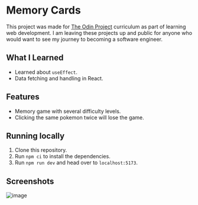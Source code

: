 # Memory Cards

This project was made for [The Odin Project](https://www.theodinproject.com/) curriculum as part of learning web development. I am leaving these projects up and public for anyone who would want to see my journey to becoming a software engineer. 

## What I Learned

- Learned about `useEffect`.
- Data fetching and handling in React.

## Features

- Memory game with several difficulty levels.
- Clicking the same pokemon twice will lose the game.

## Running locally

1. Clone this repository.
2. Run `npm ci` to install the dependencies.
3. Run `npm run dev` and head over to `localhost:5173`.

## Screenshots

![image](https://github.com/user-attachments/assets/dbe5ae72-67ef-4ec2-91cb-36a6afcfff39)
